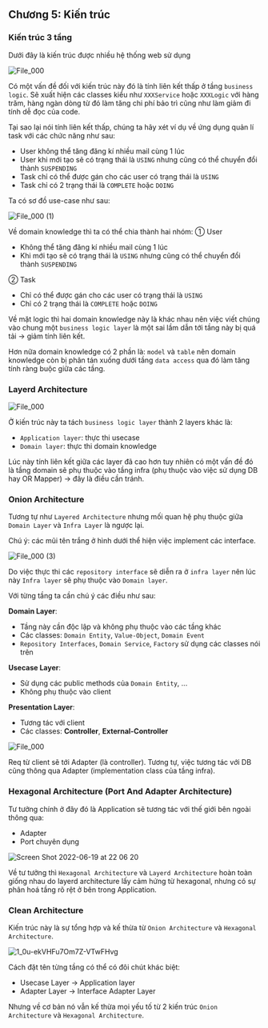 ## Chương 5: Kiến trúc

### Kiến trúc 3 tầng

Dưới đây là kiến trúc được nhiều hệ thống web sử dụng

![File_000](https://user-images.githubusercontent.com/15076665/174479794-17b8bdde-5db4-4a3b-ad4b-c98b7f0f586f.png)

Có một vấn đề đối với kiến trúc này đó là tính liên kết thấp ở tầng `business logic`. Sẽ xuất hiện các classes kiểu như `XXXService` hoặc `XXXLogic` với hàng trăm, hàng ngàn dòng từ đó làm tăng chi phí bảo trì cũng như làm giảm đi tính dễ đọc của code.

Tại sao lại nói tính liên kết thấp, chúng ta hãy xét ví dụ về ứng dụng quản lí task với các chức năng như sau:
- User không thể tăng đăng kí nhiều mail cùng 1 lúc
- User khi mới tạo sẽ có trạng thái là `USING` nhưng cũng có thể chuyển đổi thành `SUSPENDING`
- Task chỉ có thể được gán cho các user có trạng thái là `USING`
- Task chỉ có 2 trạng thái là `COMPLETE` hoặc `DOING`

Ta có sơ đồ use-case như sau:

![File_000 (1)](https://user-images.githubusercontent.com/15076665/174480224-e0b30063-1e91-40a7-92a9-00a83b37e45f.png)

Về domain knowledge thì ta có thể chia thành hai nhóm:
① User
- Không thể tăng đăng kí nhiều mail cùng 1 lúc
- Khi mới tạo sẽ có trạng thái là `USING` nhưng cũng có thể chuyển đổi thành `SUSPENDING`

② Task
- Chỉ có thể được gán cho các user có trạng thái là `USING`
- Chỉ có 2 trạng thái là `COMPLETE` hoặc `DOING`

Về mặt logic thì hai domain knowledge này là khác nhau nên việc viết chúng vào chung một `business logic layer` là một sai lầm dẫn tới tầng này bị quá tải → giảm tính liên kết.

Hơn nữa domain knowledge có 2 phần là: `model` và `table` nên domain knowledge còn bị phân tán xuống dưới tầng `data access` qua đó làm tăng tính ràng buộc giữa các tầng.

### Layerd Architecture

![File_000](https://user-images.githubusercontent.com/15076665/174481079-c053b2dd-a946-477e-b666-3359a17a5d2e.png)

Ở kiến trúc này ta tách `business logic layer` thành 2 layers khác là:
- `Application layer`: thực thi usecase
- `Domain layer`: thực thi domain knowledge

Lúc này tính liên kết giữa các layer đã cao hơn tuy nhiên có một vấn đề đó là tầng domain sẽ phụ thuộc vào tầng infra (phụ thuộc vào việc sử dụng DB hay OR Mapper) → đây là điều cần tránh.

### Onion Architecture

Tương tự như `Layered Architecture` nhưng mối quan hệ phụ thuộc giữa `Domain Layer` và `Infra Layer` là ngược lại.

Chú ý: các mũi tên trắng ở hình dưới thể hiện việc implement các interface.

![File_000 (3)](https://user-images.githubusercontent.com/15076665/174481441-e75fbcb5-99d3-4b61-a42c-e9809b350044.png)

Do việc thực thi các `repository interface` sẽ diễn ra ở `infra layer` nên lúc này `Infra layer` sẽ phụ thuộc vào `Domain layer`.

Với từng tầng ta cần chú ý các điều như sau:

**Domain Layer**:
- Tầng này cần độc lập và không phụ thuộc vào các tầng khác
- Các classes: `Domain Entity`, `Value-Object`, `Domain Event`
- `Repository Interfaces`, `Domain Service`, `Factory` sử dụng các classes nói trên

**Usecase Layer**:
- Sử dụng các public methods của `Domain Entity`, ...
- Không phụ thuộc vào client

**Presentation Layer**:
- Tương tác với client
- Các classes: **Controller**, **External-Controller**

![File_000](https://user-images.githubusercontent.com/15076665/174482099-e8407758-e317-480b-8123-584ffd7c0fc8.png)

Req từ client sẽ tới Adapter (là controller). Tương tự, việc tương tác với DB cũng thông qua Adapter (implementation class của tầng infra).

### Hexagonal Architecture (Port And Adapter Architecture)

Tư tưởng chính ở đây đó là Application sẽ tương tác với thế giới bên ngoài thông qua:
- Adapter
- Port chuyên dụng

![Screen Shot 2022-06-19 at 22 06 20](https://user-images.githubusercontent.com/15076665/174482537-dc017d93-6ff8-4baa-b14a-f9b086bd75a2.png)

Về tư tưởng thì `Hexagonal Architecture` và `Layerd Architecture` hoàn toàn giống nhau do layerd architecture lấy cảm hứng từ hexagonal, nhưng có sự phân hoá tầng rõ rệt ở bên trong Application.

### Clean Architecture

Kiến trúc này là sự tổng hợp và kế thừa từ `Onion Architecture` và `Hexagonal Architecture`.

![1_0u-ekVHFu7Om7Z-VTwFHvg](https://user-images.githubusercontent.com/15076665/175429364-68f2d02f-2956-4278-8ea6-c84ae3377139.png)

Cách đặt tên từng tầng có thể có đôi chút khác biệt:
- Usecase Layer → Application layer
- Adapter Layer → Interface Adapter Layer

Nhưng về cơ bản nó vẫn kế thừa mọi yếu tố từ 2 kiến trúc `Onion Architecture` và `Hexagonal Architecture`.
